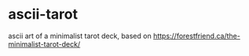 # ascii-tarot
ascii art of a minimalist tarot deck, based on https://forestfriend.ca/the-minimalist-tarot-deck/
